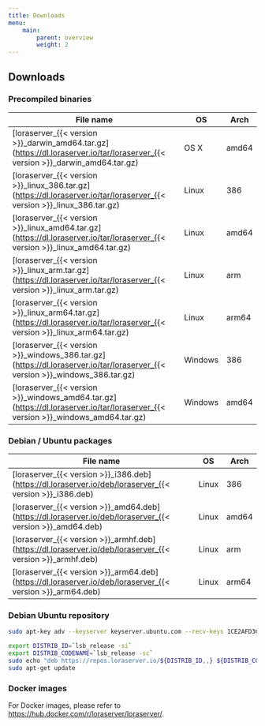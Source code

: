 ```yaml
---
title: Downloads
menu:
    main:
        parent: overview
        weight: 2
---
```


## Downloads

### Precompiled binaries

| File name                                                                                                                       | OS      | Arch  |
| ------------------------------------------------------------------------------------------------------------------------------- | ------- | ----- |
| [loraserver_{{< version >}}_darwin_amd64.tar.gz](https://dl.loraserver.io/tar/loraserver_{{< version >}}_darwin_amd64.tar.gz)   | OS X    | amd64 |
| [loraserver_{{< version >}}_linux_386.tar.gz](https://dl.loraserver.io/tar/loraserver_{{< version >}}_linux_386.tar.gz)         | Linux   | 386   |
| [loraserver_{{< version >}}_linux_amd64.tar.gz](https://dl.loraserver.io/tar/loraserver_{{< version >}}_linux_amd64.tar.gz)     | Linux   | amd64 |
| [loraserver_{{< version >}}_linux_arm.tar.gz](https://dl.loraserver.io/tar/loraserver_{{< version >}}_linux_arm.tar.gz)         | Linux   | arm   |
| [loraserver_{{< version >}}_linux_arm64.tar.gz](https://dl.loraserver.io/tar/loraserver_{{< version >}}_linux_arm64.tar.gz)     | Linux   | arm64 |
| [loraserver_{{< version >}}_windows_386.tar.gz](https://dl.loraserver.io/tar/loraserver_{{< version >}}_windows_386.tar.gz)     | Windows | 386   |
| [loraserver_{{< version >}}_windows_amd64.tar.gz](https://dl.loraserver.io/tar/loraserver_{{< version >}}_windows_amd64.tar.gz) | Windows | amd64 |

### Debian / Ubuntu packages

| File name                                                                                                 | OS      | Arch  |
| ----------------------------------------------------------------------------------------------------------| ------- | ----- |
| [loraserver_{{< version >}}_i386.deb](https://dl.loraserver.io/deb/loraserver_{{< version >}}_i386.deb)   | Linux   | 386   |
| [loraserver_{{< version >}}_amd64.deb](https://dl.loraserver.io/deb/loraserver_{{< version >}}_amd64.deb) | Linux   | amd64 |
| [loraserver_{{< version >}}_armhf.deb](https://dl.loraserver.io/deb/loraserver_{{< version >}}_armhf.deb) | Linux   | arm   |
| [loraserver_{{< version >}}_arm64.deb](https://dl.loraserver.io/deb/loraserver_{{< version >}}_arm64.deb) | Linux   | arm64 |

### Debian Ubuntu repository

```bash
sudo apt-key adv --keyserver keyserver.ubuntu.com --recv-keys 1CE2AFD36DBCCA00

export DISTRIB_ID=`lsb_release -si`
export DISTRIB_CODENAME=`lsb_release -sc`
sudo echo "deb https://repos.loraserver.io/${DISTRIB_ID,,} ${DISTRIB_CODENAME} testing" | sudo tee /etc/apt/sources.list.d/loraserver.list
sudo apt-get update
```

### Docker images

For Docker images, please refer to https://hub.docker.com/r/loraserver/loraserver/.
